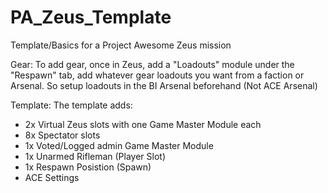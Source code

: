# PA_Zeus_Template
Template/Basics for a Project Awesome Zeus mission

Gear:
To add gear, once in Zeus, add a "Loadouts" module under the "Respawn" tab, add whatever gear loadouts you want from a faction or Arsenal. 
So setup loadouts in the BI Arsenal beforehand (Not ACE Arsenal)

Template:
The template adds:
- 2x Virtual Zeus slots with one Game Master Module each
- 8x Spectator slots
- 1x Voted/Logged admin Game Master Module
- 1x Unarmed Rifleman (Player Slot)
- 1x Respawn Posistion (Spawn)
- ACE Settings

